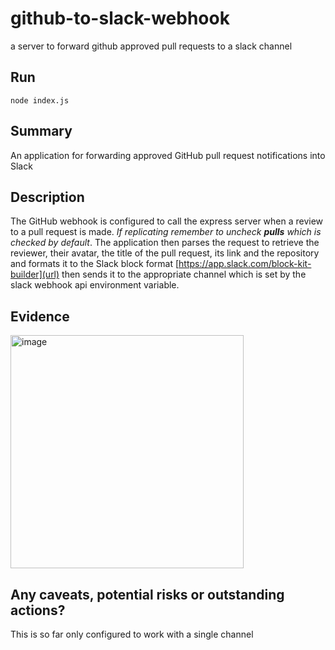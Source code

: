 # github-to-slack-webhook
a server to forward github approved pull requests to a slack channel

## Run

`node index.js`

## Summary

<!-- What was asked? Where was the requested posted? Any links to basecamp, productive, slack etc. are helpful to the reviewer to understand full context. -->

An application for forwarding approved GitHub pull request notifications into Slack

## Description

<!-- Briefly summarise the contents of this pull request. How did you fix the bug / build the feature? This can help the reviewer when reading through the code. -->

The GitHub webhook is configured to call the express server when a review to a pull request is made. _If replicating remember to uncheck **pulls** which is checked by default_. The application then parses the request to retrieve the reviewer, their avatar, the title of the pull request, its link and the repository and formats it to the Slack block format [https://app.slack.com/block-kit-builder](url) then sends it to the appropriate channel which is set by the slack webhook api environment variable.

## Evidence

<!-- Screenshots (both before and after), screen captures and looms should go here -->

<img width="373" alt="image" src="https://user-images.githubusercontent.com/40996669/204606934-50e89ef0-df2b-4090-8564-f43554b65baa.png">

## Any caveats, potential risks or outstanding actions?

<!-- Are there limitations? Do you consider this feature/fix to be complete? Is there any other work required? -->
This is so far only configured to work with a single channel
